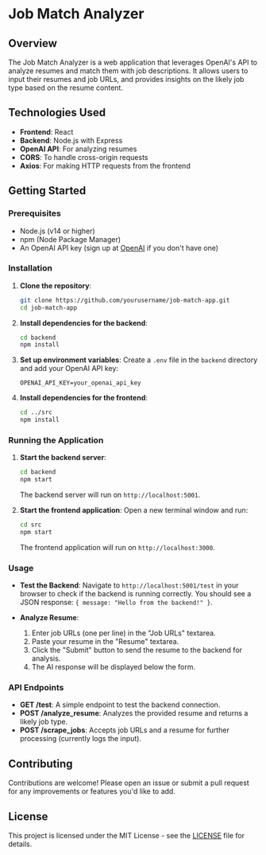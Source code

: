 # Job Match Analyzer

## Overview

The Job Match Analyzer is a web application that leverages OpenAI's API to analyze resumes and match them with job descriptions. It allows users to input their resumes and job URLs, and provides insights on the likely job type based on the resume content.

## Technologies Used

- **Frontend**: React
- **Backend**: Node.js with Express
- **OpenAI API**: For analyzing resumes
- **CORS**: To handle cross-origin requests
- **Axios**: For making HTTP requests from the frontend

## Getting Started

### Prerequisites

- Node.js (v14 or higher)
- npm (Node Package Manager)
- An OpenAI API key (sign up at [OpenAI](https://openai.com/) if you don't have one)

### Installation

1. **Clone the repository**:
   ```bash
   git clone https://github.com/yourusername/job-match-app.git
   cd job-match-app
   ```

2. **Install dependencies for the backend**:
   ```bash
   cd backend
   npm install
   ```

3. **Set up environment variables**:
   Create a `.env` file in the `backend` directory and add your OpenAI API key:
   ```plaintext
   OPENAI_API_KEY=your_openai_api_key
   ```

4. **Install dependencies for the frontend**:
   ```bash
   cd ../src
   npm install
   ```

### Running the Application

1. **Start the backend server**:
   ```bash
   cd backend
   npm start
   ```

   The backend server will run on `http://localhost:5001`.

2. **Start the frontend application**:
   Open a new terminal window and run:
   ```bash
   cd src
   npm start
   ```

   The frontend application will run on `http://localhost:3000`.

### Usage

- **Test the Backend**: Navigate to `http://localhost:5001/test` in your browser to check if the backend is running correctly. You should see a JSON response: `{ message: "Hello from the backend!" }`.

- **Analyze Resume**:
  1. Enter job URLs (one per line) in the "Job URLs" textarea.
  2. Paste your resume in the "Resume" textarea.
  3. Click the "Submit" button to send the resume to the backend for analysis.
  4. The AI response will be displayed below the form.

### API Endpoints

- **GET /test**: A simple endpoint to test the backend connection.
- **POST /analyze_resume**: Analyzes the provided resume and returns a likely job type.
- **POST /scrape_jobs**: Accepts job URLs and a resume for further processing (currently logs the input).

## Contributing

Contributions are welcome! Please open an issue or submit a pull request for any improvements or features you'd like to add.

## License

This project is licensed under the MIT License - see the [LICENSE](LICENSE) file for details.
